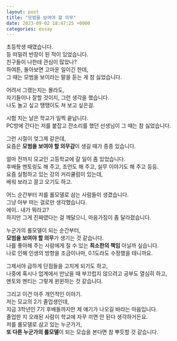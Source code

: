 ```yaml
---
layout: post
title: "모범을 보여야 할 의무"
date: 2023-09-02 18:47:25 +0900
categories: essay
---
```


초등학생 때였습니다.  
등 떠밀려 반장이 된 적이 있었습니다.  
친구들이 나한테 관심이 많았나?  
하여튼, 돌아보면 고마운 일이긴 한데,  
그 때는 모범을 보이라는 말을 듣는 게 참 싫었습니다.

어려서 그랬는지는 몰라도,  
자기들이나 잘할 것이지, 그런 생각을 했습니다.  
나도 놀고 싶고 땡땡이도 쳐 보고 싶은걸.

시험 치는 날은 학교가 일찍 끝납니다.  
PC방에 간다는 저를 붙잡고 잔소리를 했던 선생님이 그 때는 참 싫었습니다.

그런 시절이 엊그제 같은데,  
요즘은 **모범을 보여야 할 의무감**이 생길 때가 종종 있습니다.

얼마 전까지 모교인 고등학교에 갈 일이 좀 있었습니다.  
후배들 멘토링도 해 주고, 조언도 해 주고, 실무 이야기도 해 주고 등등.  
요즘 실험하고 있는 강의 커리큘럼이 있는데,  
배워 보라고 끌고 오기도 하고.

어느 순간부터 저를 롤모델로 삼는 사람들이 생겼습니다.  
그냥 아부 떠는 걸로만 생각했습니다.  
에이.. 내가 뭐라고?  
하지만 그게 진짜였다는 걸 깨달으니, 마음가짐이 좀 달라졌습니다.

누군가의 롤모델이 되는 순간부터,  
**모범을 보여야 할 의무**가 생기는 것 같습니다.  
나를 좋아해 주는 사람에게 질 수 있는 **최소한의 책임** 아닐까 싶습니다.  
나로 인해 인생의 방향을 조금이나마, 0.1도라도 수정했을 테니까요.

그제서야 급하게 단점들을 고치게 되기도 하고,  
나중에 혹시나 업계에서 만났을 때 부끄럽지 않으려고 공부도 열심히 하고,  
멘토와 멘티는 그렇게 윈윈하는 것 같습니다.

그리고 이건 아주 개인적인 이야기.  
저는 모교의 2기 졸업생인데,  
지금 3학년인 7기 후배들까지만 제 얘기가 나오길 바라는 마음입니다.  
졸업한 지 오래된 사람이 학교에 자꾸 끼면 안 된다 생각하거든요.  
저를 롤모델로 삼고 있는 누군가가,  
**또 다른 누군가의 롤모델**이 되는 모습을 본다면 참 뿌듯할 것 같습니다.
